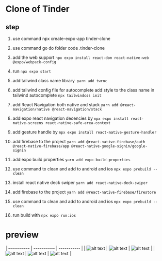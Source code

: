 # Clone of Tinder

## step

1. use command npx create-expo-app tinder-clone

2. use command go do folder code .tinder-clone

3. add the web support `npx expo install react-dom react-native-web @expo/webpack-config`

4. run `npx expo start`

5. add tailwind class name library` yarn add twrnc`

6. add tailwind config file for autocomplete add style to the class name in tailwind autocomplete `npx tailwindcss init`

7. add React Navigation both native and stack `yarn add @react-navigation/native @react-navigation/stack`

8. add expo react navigation decencies by `npx expo install react-native-screens react-native-safe-area-context`

9. add gesture handle by `npx expo install react-native-gesture-handler`

10. add firebase to the project
    `yarn add @react-native-firebase/auth @react-native-firebase/app @react-native-google-signin/google-signin`

11. add expo build properties
    `yarn add expo-build-properties`

12. use command to clean and add to android and ios
    `npx expo prebuild --clean`

13. install react native deck swiper
    `yarn add react-native-deck-swiper`

14. add firebase to the project
    `yarn add @react-native-firebase/firestore`

15. use command to clean and add to android and ios
    `npx expo prebuild --clean`

16. run build with
    `npx expo run:ios`

# preview

| ----------- | ----------- | ----------- |
| ![alt text](./preview/1.png) | ![alt text](./preview/2.png) | ![alt text](./preview/3.png) |
| ![alt text](./preview/4.png) | ![alt text](./preview/5.png) | ![alt text](./preview/6.png) |
